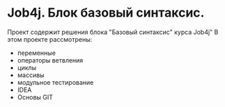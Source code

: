 # Job4j. Блок базовый синтаксис.
Проект содержит решения блока "Базовый синтаксис" курса Job4j"
В этом проекте рассмотрены:
- переменные
- операторы ветвления
- циклы
- массивы
- модульное тестирование
- IDEA
- Основы GIT